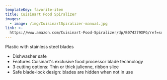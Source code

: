 ```yaml
---
templateKey: favorite-item
title: Cuisinart Food Spiralizer
images:
  - image: /img/CuisinartSpiralizer-manual.jpg
link: >-
  https://www.amazon.com/Cuisinart-Food-Spiralizer/dp/B074279XPG/ref=sr_1_fkmr0_4?ie=UTF8&qid=1513133836&sr=8-4-fkmr0&keywords=cuisinart+vegetable+spiralizer
---
```

Plastic with stainless steel blades

* Dishwasher safe
* Features Cuisinart's exclusive food processor blade technology
* 3 cutting options: Thin or thick julienne, ribbon slice
* Safe blade-lock design: blades are hidden when not in use
